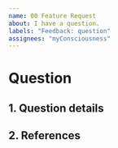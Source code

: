 ```yaml
---
name: 00 Feature Request
about: I have a question.
labels: "Feedback: question"
assignees: "myConsciousness"
---
```


# Question

## 1. Question details

## 2. References
